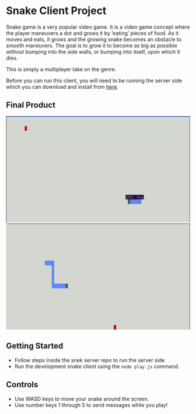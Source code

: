 # Snake Client Project

Snake game is a very popular video game. It is a video game concept where the player maneuvers a dot and grows it by ‘eating’ pieces of food. As it moves and eats, it grows and the growing snake becomes an obstacle to smooth maneuvers. The goal is to grow it to become as big as possible without bumping into the side walls, or bumping into itself, upon which it dies.

This is simply a multiplayer take on the genre.

Before you can run this client, you will need to be running the server side which you can download and install from [here](https://github.com/lighthouse-labs/snek-multiplayer). 



## Final Product

!["Starting the game"](/screenshots/snek-start.png)
!["The snake grows and grows"](/screenshots/snek-progress.png)


## Getting Started

- Follow steps inside the snek server repo to run the server side
- Run the development snake client using the `node play.js` command.

## Controls
* Use WASD keys to move your snake around the screen.
* Use number keys 1 through 5 to send messages while you play!